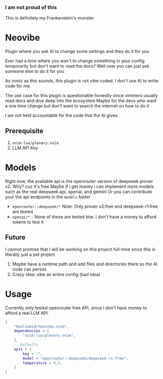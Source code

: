### I am not proud of this
This is definitely my Frankenstein's monster

# Neovibe
Plugin where you ask AI to change some settings and they do it for you

Ever had a time where you wan't to change something in your config temporarity but don't want to read the docs?
Well now you can just ask someone else to do it for you

As ironic as this sounds, this plugin is not vibe coded. I don't use AI to write code for me.

The use case for this plugin is questionable honestly since vimmers usually read docs and dive deep into the ecosystem
Maybe for the devs who want a one time change but don't want to search the internet on how to do it

I am not held accountable for the code that the AI gives.

## Prerequisite
1. `nvim-lua/plenary.nvim`
2. LLM API Key

# Models
Right now, the available api is the openrouter version of deepseek prover v2. Why? cuz it's free
Maybe if i get money i can implement more models such as the real deepseek api, openai, and gemini
Or you can contribute your the api endpoints in the `models` folder

- `openrouter::deepseek/*` Note: Only prover v2:free and deepseek-r1:free are tested
- `openai/*` - None of these are tested btw. I don't have a money to afford tokens to test it

## Future
I cannot promise that I will be working on this project full-time since this is literally just a pet project

1. Maybe have a runtime path and add files and directories there so the AI code can persist.
2. Crazy idea: vibe an entire config (bad idea)

# Usage
Currently only tested openrouter free API, since I don't have money to afford a real LLM API.
```lua
{
    "KoolieAid/neovibe.nvim",
    dependencies = {
        "nvim-lua/plenary.nvim",
    },
    -- Defaults
    opts = {
        key = "",
        model = "openrouter::deepseek/deepseek-r1:free",
        temperature = 0.3,
    }
}
```
